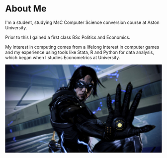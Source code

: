 # About Me

I'm a student, studying MsC Computer Science conversion course at Aston University. 

Prior to this I gained a first class BSc Politics and Economics.

My interest in computing comes from a lifelong interest in computer games and my experience using tools like Stata, R and Python for data analysis, which began when I studies Econometrics at University.

![Alt text](/kl.jpeg "a title")
